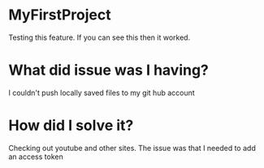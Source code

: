# MyFirstProject

Testing this feature. If you can see this then it worked. 

What did issue was I having?
=============================

I couldn't push locally saved files to my git hub account

How did I solve it?
=============================

Checking out youtube and other sites. The issue was that I needed to add an access token